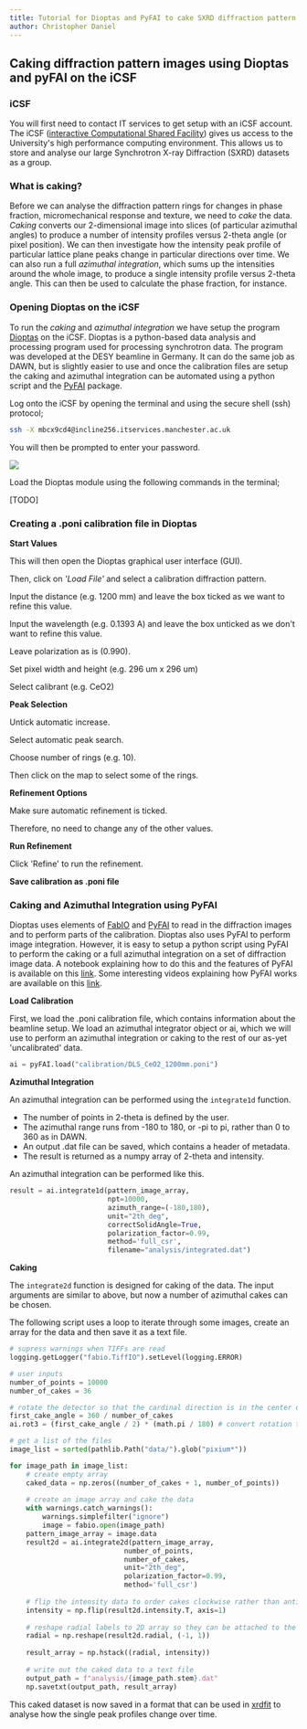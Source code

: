 ```yaml
---
title: Tutorial for Dioptas and PyFAI to cake SXRD diffraction pattern images
author: Christopher Daniel
---
```


## Caking diffraction pattern images using Dioptas and pyFAI on the iCSF

### iCSF

You will first need to contact IT services to get setup with an iCSF account. The iCSF ([interactive Computational Shared Facility](http://ri.itservices.manchester.ac.uk/icsf/)) gives us access to the University's high performance computing environment. This allows us to store and analyse our large Synchrotron X-ray Diffraction (SXRD) datasets as a group.

### What is caking?

Before we can analyse the diffraction pattern rings for changes in phase fraction, micromechanical response and texture, we need to *cake* the data. *Caking* converts our 2-dimensional image into slices (of particular azimuthal angles) to produce a number of intensity profiles versus 2-theta angle (or pixel position). We can then investigate how the intensity peak profile of particular lattice plane peaks change in particular directions over time. We can also run a full *azimuthal integration*, which sums up the intensities around the whole image, to produce a single intensity profile versus 2-theta angle. This can then be used to calculate the phase fraction, for instance.

### Opening Dioptas on the iCSF

To run the *caking* and *azimuthal integration* we have setup the program [Dioptas](http://www.clemensprescher.com/programs/dioptas) on the iCSF. Dioptas is a python-based data analysis and processing program used for processing synchrotron data. The program was developed at the DESY beamline in Germany. It can do the same job as DAWN, but is slightly easier to use and once the calibration files are setup the caking and azimuthal integration can be automated using a python script and the [PyFAI](https://pyfai.readthedocs.io/en/latest/) package.

Log onto the iCSF by opening the terminal and using the secure shell (ssh) protocol; 

```bash
ssh -X mbcx9cd4@incline256.itservices.manchester.ac.uk
```

You will then be prompted to enter your password.

![](/wiki/assets/images/posts/DAWN_screenshot1.png)

Load the Dioptas module using the following commands in the terminal; 

[TODO]

### Creating a .poni calibration file in Dioptas

**Start Values**

This will then open the Dioptas graphical user interface (GUI).

Then, click on *'Load File'* and select a calibration diffraction pattern.

Input the distance (e.g. 1200 mm) and leave the box ticked as we want to refine this value.

Input the wavelength (e.g. 0.1393 A) and leave the box unticked as we don't want to refine this value.

Leave polarization as is (0.990).

Set pixel width and height (e.g. 296 um x 296 um)

Select calibrant (e.g. CeO2)

**Peak Selection**

Untick automatic increase.

Select automatic peak search.

Choose number of rings (e.g. 10).

Then click on the map to select some of the rings.

**Refinement Options**

Make sure automatic refinement is ticked.

Therefore, no need to change any of the other values.

**Run Refinement**

Click 'Refine' to run the refinement.

**Save calibration as .poni file**

### Caking and Azimuthal Integration using PyFAI

Dioptas uses elements of [FabIO](https://pythonhosted.org/fabio/) and [PyFAI](https://pyfai.readthedocs.io/en/latest/) to read in the diffraction images and to perform parts of the calibration. Dioptas also uses PyFAI to perform image integration. However, it is easy to setup a python script using PyFAI to perform the caking or a full azimuthal integration on a set of diffraction image data. A notebook explaining how to do this and the features of PyFAI is available on this [link](https://github.com/LightForm-group/pyFAI-integration-caking). Some interesting videos explaining how PyFAI works are available on this [link](http://www.silx.org/doc/pyFAI/dev/index.html#).

**Load Calibration**

First, we load the .poni calibration file, which contains information about the beamline setup. We load an azimuthal integrator object or ai, which we will use to perform an azimuthal integration or caking to the rest of our as-yet 'uncalibrated' data.

```python
ai = pyFAI.load("calibration/DLS_CeO2_1200mm.poni")
```

**Azimuthal Integration**

An azimuthal integration can be performed using the `integrate1d` function.

* The number of points in 2-theta is defined by the user.
* The azimuthal range runs from -180 to 180, or -pi to pi, rather than 0 to 360 as in DAWN.
* An output .dat file can be saved, which contains a header of metadata. 
* The result is returned as a numpy array of 2-theta and intensity.

An azimuthal integration can be performed like this.

```python
result = ai.integrate1d(pattern_image_array,
                        npt=10000,
                        azimuth_range=(-180,180),
                        unit="2th_deg",
                        correctSolidAngle=True,
                        polarization_factor=0.99,
                        method='full_csr',
                        filename="analysis/integrated.dat")
```

**Caking**

The `integrate2d` function is designed for caking of the data. The input arguments are similar to above, but now a number of azimuthal cakes can be chosen.

The following script uses a loop to iterate through some images, create an array for the data and then save it as a text file.

```python
# supress warnings when TIFFs are read
logging.getLogger("fabio.TiffIO").setLevel(logging.ERROR)

# user inputs
number_of_points = 10000
number_of_cakes = 36

# rotate the detector so that the cardinal direction is in the center of the first cake.
first_cake_angle = 360 / number_of_cakes
ai.rot3 = (first_cake_angle / 2) * (math.pi / 180) # convert rotation to radians

# get a list of the files
image_list = sorted(pathlib.Path("data/").glob("pixium*"))

for image_path in image_list:
    # create empty array
    caked_data = np.zeros((number_of_cakes + 1, number_of_points))
    
    # create an image array and cake the data
    with warnings.catch_warnings():
        warnings.simplefilter("ignore")
        image = fabio.open(image_path)
    pattern_image_array = image.data
    result2d = ai.integrate2d(pattern_image_array,
                            number_of_points,
                            number_of_cakes,
                            unit="2th_deg",
                            polarization_factor=0.99,
                            method='full_csr')
    
    # flip the intensity data to order cakes clockwise rather than anticlockwise
    intensity = np.flip(result2d.intensity.T, axis=1)
    
    # reshape radial labels to 2D array so they can be attached to the intensity data.
    radial = np.reshape(result2d.radial, (-1, 1))
    
    result_array = np.hstack((radial, intensity))
    
    # write out the caked data to a text file
    output_path = f"analysis/{image_path.stem}.dat"
    np.savetxt(output_path, result_array)
```

This caked dataset is now saved in a format that can be used in [xrdfit](https://xrdfit.readthedocs.io/en/stable/) to analyse how the single peak profiles change over time.
